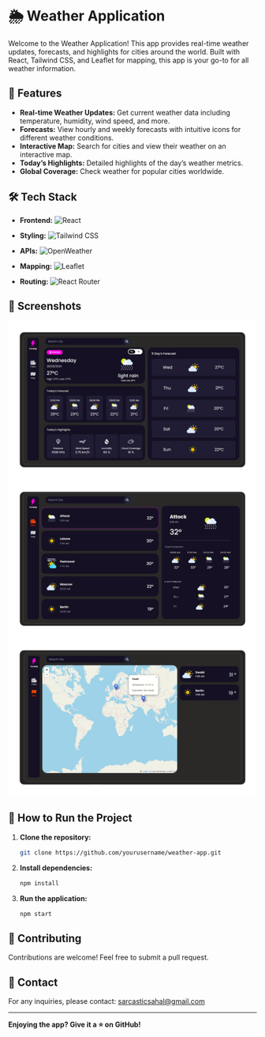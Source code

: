 # 🌦️ Weather Application

Welcome to the Weather Application! This app provides real-time weather updates, forecasts, and highlights for cities around the world. Built with React, Tailwind CSS, and Leaflet for mapping, this app is your go-to for all weather information. 

## 🚀 Features

- **Real-time Weather Updates:** Get current weather data including temperature, humidity, wind speed, and more.
- **Forecasts:** View hourly and weekly forecasts with intuitive icons for different weather conditions.
- **Interactive Map:** Search for cities and view their weather on an interactive map.
- **Today’s Highlights:** Detailed highlights of the day’s weather metrics.
- **Global Coverage:** Check weather for popular cities worldwide.

## 🛠️ Tech Stack

- **Frontend:** ![React](https://img.shields.io/badge/React-20232A?style=for-the-badge&logo=react&logoColor=61DAFB)
  
- **Styling:**  ![Tailwind CSS](https://img.shields.io/badge/TailwindCSS-38B2AC?style=for-the-badge&logo=tailwind-css&logoColor=white)
  
- **APIs:**     ![OpenWeather](https://img.shields.io/badge/OpenWeather-ff8c00?style=for-the-badge&logo=OpenWeather&logoColor=white)
  
- **Mapping:**  ![Leaflet](https://img.shields.io/badge/Leaflet-199900?style=for-the-badge&logo=leaflet&logoColor=white)
  
- **Routing:**  ![React Router](https://img.shields.io/badge/React_Router-CA4245?style=for-the-badge&logo=react-router&logoColor=white)

## 📸 Screenshots

![Weather App](./src/assets/weather.png)
![Weather App](./src/assets/cities.png)
![Weather App](./src/assets/map.png)

## 📜 How to Run the Project

1. **Clone the repository:**
    ```bash
    git clone https://github.com/yourusername/weather-app.git
    ```
2. **Install dependencies:**
    ```bash
    npm install
    ```
3. **Run the application:**
    ```bash
    npm start
    ```

## 🤝 Contributing

Contributions are welcome! Feel free to submit a pull request.

## 📧 Contact

For any inquiries, please contact: [sarcasticsahal@gmail.com](mailto:sarcasticsahal@gmail.com)

---

**Enjoying the app? Give it a ⭐️ on GitHub!**

